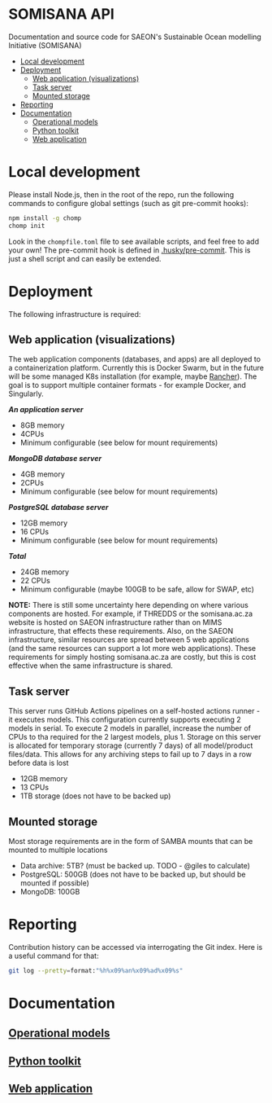 # SOMISANA API
Documentation and source code for SAEON's Sustainable Ocean modelling Initiative (SOMISANA)

<!-- START doctoc generated TOC please keep comment here to allow auto update -->
<!-- DON'T EDIT THIS SECTION, INSTEAD RE-RUN doctoc TO UPDATE -->

- [Local development](#local-development)
- [Deployment](#deployment)
  - [Web application (visualizations)](#web-application-visualizations)
  - [Task server](#task-server)
  - [Mounted storage](#mounted-storage)
- [Reporting](#reporting)
- [Documentation](#documentation)
  - [Operational models](#operational-models)
  - [Python toolkit](#python-toolkit)
  - [Web application](#web-application)

<!-- END doctoc generated TOC please keep comment here to allow auto update -->

# Local development

Please install Node.js, then in the root of the repo, run the following commands to configure global settings (such as git pre-commit hooks):

```sh
npm install -g chomp
chomp init
```

Look in the `chompfile.toml` file to see available scripts, and feel free to add your own! The pre-commit hook is defined in [.husky/pre-commit](/.husky/pre-commit). This is just a shell script and can easily be extended.

# Deployment

The following infrastructure is required:

## Web application (visualizations)

The web application components (databases, and apps) are all deployed to a containerization platform. Currently this is Docker Swarm, but in the future will be some managed K8s installation (for example, maybe [Rancher](https://www.rancher.com/)). The goal is to support multiple container formats - for example Docker, and Singularly.

**_An application server_**

- 8GB memory
- 4CPUs
- Minimum configurable (see below for mount requirements)

**_MongoDB database server_**

- 4GB memory
- 2CPUs
- Minimum configurable (see below for mount requirements)

**_PostgreSQL database server_**

- 12GB memory
- 16 CPUs
- Minimum configurable (see below for mount requirements)

**_Total_**

- 24GB memory
- 22 CPUs
- Minimum configurable (maybe 100GB to be safe, allow for SWAP, etc)

**NOTE:** There is still some uncertainty here depending on where various components are hosted. For example, if THREDDS or the somisana.ac.za website is hosted on SAEON infrastructure rather than on MIMS infrastructure, that effects these requirements. Also, on the SAEON infrastructure, similar resources are spread between 5 web applications (and the same resources can support a lot more web applications). These requirements for simply hosting somisana.ac.za are costly, but this is cost effective when the same infrastructure is shared.

## Task server

This server runs GitHub Actions pipelines on a self-hosted actions runner - it executes models. This configuration currently supports executing 2 models in serial. To execute 2 models in parallel, increase the number of CPUs to tha required for the 2 largest models, plus 1. Storage on this server is allocated for temporary storage (currently 7 days) of all model/product files/data. This allows for any archiving steps to fail up to 7 days in a row before data is lost

- 12GB memory
- 13 CPUs
- 1TB storage (does not have to be backed up)

## Mounted storage

Most storage requirements are in the form of SAMBA mounts that can be mounted to multiple locations

- Data archive: 5TB? (must be backed up. TODO - @giles to calculate)
- PostgreSQL: 500GB (does not have to be backed up, but should be mounted if possible)
- MongoDB: 100GB

# Reporting
Contribution history can be accessed via interrogating the Git index. Here is a useful command for that:

```sh
git log --pretty=format:"%h%x09%an%x09%ad%x09%s"
```

# Documentation

## [Operational models](/models/)

## [Python toolkit](/toolkit/)

## [Web application](/web/)

